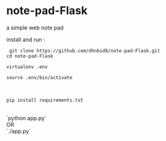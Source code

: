 # note-pad-Flask
a simple web note pad 

install and run : 

` git clone https://github.com/dhnbid8/note-pad-Flask.git`
<br>
`cd note-pad-Flask`
```
virtualenv .env
```

```
source .env/bin/activate
```
<br>

`pip install requirements.txt`

<br>
`python app.py`
<br>
OR
<br>
`./app.py`
